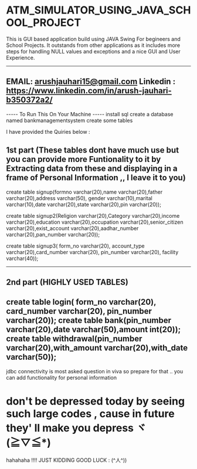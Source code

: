 # ATM_SIMULATOR_USING_JAVA_SCHOOL_PROJECT
This is GUI based application build using JAVA Swing For begineers and School Projects. 
It outstands from other applications as it includes more steps for handling NULL values and exceptions and a nice GUI and User Experience.

-----------------------------------------------------------------
EMAIL: arushjauhari15@gmail.com
Linkedin : https://www.linkedin.com/in/arush-jauhari-b350372a2/
-----------------------------------------------------------------

-----  To Run This On Your Machine -----
install sql
create a database named bankmanagementsystem
create some tables 

I have provided the Quiries below :




1st part (These tables dont have much use but you can provide more Funtionality to it by Extracting data from these and displaying in a frame of Personal Information ,, I leave it to you)
-----
create table signup(formno varchar(20),name varchar(20),father varchar(20),address varchar(50), gender varchar(10),marital varchar(10),date varchar(20),state varchar(20),pin varchar(20));

 create table signup2(Religion varchar(20),Category varchar(20),income varchar(20),education varchar(20),occupation varchar(20),senior_citizen varchar(20),exist_account varchar(20),aadhar_number varchar(20),pan_number varchar(20));


 create table signup3( form_no varchar(20), account_type varchar(20),card_number varchar(20), pin_number varchar(20), facility varchar(40));

----

2nd part (HIGHLY USED TABLES)
------------------
  create table login( form_no varchar(20), card_number varchar(20), pin_number varchar(20));
  create table bank(pin_number varchar(20),date varchar(50),amount int(20));
  create table withdrawal(pin_number varchar(20),with_amount varchar(20),with_date varchar(50));
---------------------------------


jdbc connectivity is most asked  question in viva so prepare for that ..
you can add functionality for personal information


#   don't be depressed today by seeing such large codes , cause in future they' ll make you depress  ヾ(≧▽≦*) 

hahahaha !!!!  JUST KIDDING 
GOOD LUCK : (^人^))
